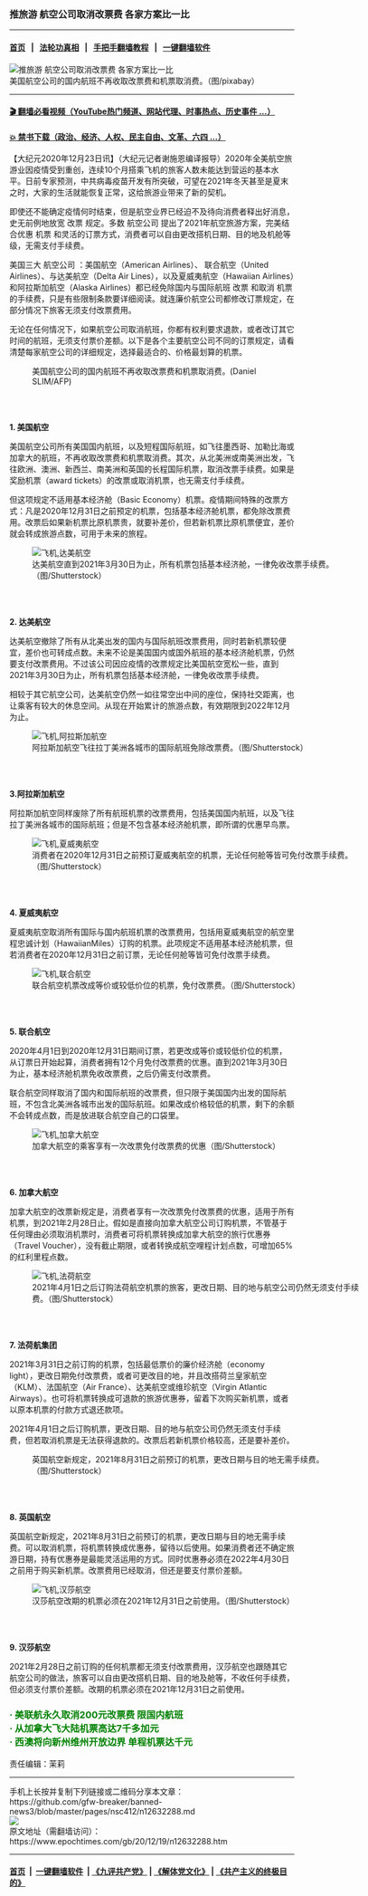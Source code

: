 ### 推旅游 航空公司取消改票费 各家方案比一比
------------------------

#### [首页](https://github.com/gfw-breaker/banned-news3/blob/master/README.md) &nbsp;&nbsp;|&nbsp;&nbsp; [法轮功真相](https://github.com/begood0513/basic/blob/master/README.md)  &nbsp;&nbsp;|&nbsp;&nbsp; [手把手翻墙教程](https://github.com/gfw-breaker/guides/wiki)  &nbsp;&nbsp;|&nbsp;&nbsp; [一键翻墙软件](https://github.com/gfw-breaker/nogfw/blob/master/README.md)  



<div><img alt="推旅游 航空公司取消改票费 各家方案比一比" class="attachment-djy_600_400 size-djy_600_400 wp-post-image" src="https://i.epochtimes.com/assets/uploads/2017/06/airplane-698539-600x400.jpg"/>
<div class="caption">
 美国航空公司的国内航班不再收取改票费和机票取消费。（图/pixabay）
</div></div><hr/>

#### [ 🎬  翻墙必看视频（YouTube热门频道、网站代理、时事热点、历史事件 ...）](https://github.com/gfw-breaker/links/blob/master/banned.md)

#### [ 💥  禁书下载（政治、经济、人权、民主自由、文革、六四 ...）](https://github.com/gfw-breaker/books/blob/master/README.md)

<div><p>
 【大纪元2020年12月23日讯】（大纪元记者谢施恩编译报导）2020年全美航空旅游业因疫情受到重创，连续10个月搭乘飞机的旅客人数未能达到营运的基本水平。日前专家预测，中共病毒疫苗开发有所突破，可望在2021年冬天甚至是夏末之时，大家的生活就能恢复正常，这给旅游业带来了新的契机。
</p>
<p>
 即使还不能确定疫情何时结束，但是航空业界已经迫不及待向消费者释出好消息，史无前例地放宽
 <ok href="https://www.epochtimes.com/gb/tag/%E6%94%B9%E7%A5%A8.html">
  改票
 </ok>
 规定。多数
 <ok href="https://www.epochtimes.com/gb/tag/%E8%88%AA%E7%A9%BA%E5%85%AC%E5%8F%B8.html">
  航空公司
 </ok>
 提出了2021年航空旅游方案，完美结合优惠
 <ok href="https://www.epochtimes.com/gb/tag/%E6%9C%BA%E7%A5%A8.html">
  机票
 </ok>
 和灵活的订票方式，消费者可以自由更改搭机日期、目的地及机舱等级，无需支付手续费。
</p>
<p>
 美国三大
 <ok href="https://www.epochtimes.com/gb/tag/%E8%88%AA%E7%A9%BA%E5%85%AC%E5%8F%B8.html">
  航空公司
 </ok>
 ：美国航空（American Airlines）、 联合航空（United Airlines）、与达美航空（Delta Air Lines），以及夏威夷航空（Hawaiian Airlines）和阿拉斯加航空（Alaska Airlines）都已经免除国内与国际航班
 <ok href="https://www.epochtimes.com/gb/tag/%E6%94%B9%E7%A5%A8.html">
  改票
 </ok>
 和取消
 <ok href="https://www.epochtimes.com/gb/tag/%E6%9C%BA%E7%A5%A8.html">
  机票
 </ok>
 的手续费，只是有些限制条款要详细阅读。就连廉价航空公司都修改订票规定，在部分情况下旅客无须支付改票费用。
</p>
<p>
 无论在任何情况下，如果航空公司取消航班，你都有权利要求退款，或者改订其它时间的航班，无须支付票价差额。以下是各个主要航空公司不同的订票规定，请看清楚每家航空公司的详细规定，选择最适合的、价格最划算的机票。
</p>
<figure class="wp-caption aligncenter" id="attachment_11827636" style="width: 450px">
 <ok href="https://i.epochtimes.com/assets/uploads/2020/01/000_1NK3DO.jpg">
  <img alt="" class="size-medium wp-image-11827636" src="https://i.epochtimes.com/assets/uploads/2020/01/000_1NK3DO-450x275.jpg"/>
 </ok>
 <br/><figcaption class="wp-caption-text">
  美国航空公司的国内航班不再收取改票费和机票取消费。(Daniel SLIM/AFP)
 </figcaption><br/>
</figure><br/>
<p>
 <strong>
  1. 美国航空
 </strong>
</p>
<p>
 美国航空公司所有美国国内航班，以及短程国际航班，如飞往墨西哥、加勒比海或加拿大的航班，不再收取改票费和机票取消费。其次，从北美洲或南美洲出发，飞往欧洲、澳洲、新西兰、南美洲和英国的长程国际机票，取消改票手续费。如果是奖励机票（award tickets）的改票或取消机票，也无需支付手续费。
</p>
<p>
 但这项规定不适用基本经济舱（Basic Economy）机票。疫情期间特殊的改票方式：凡是2020年12月31日之前预定的机票，包括基本经济舱机票，都免除改票费用。改票后如果新机票比原机票贵，就要补差价，但若新机票比原机票便宜，差价就会转成旅游点数，可用于未来的旅程。
</p>
<figure class="wp-caption aligncenter" id="attachment_12641676" style="width: 600px">
 <ok href="https://i.epochtimes.com/assets/uploads/2020/12/shutterstock_128122664-e1608781658572.jpg">
  <img alt="飞机,达美航空" class="size-large wp-image-12641676" src="https://i.epochtimes.com/assets/uploads/2020/12/shutterstock_128122664-600x400.jpg"/>
 </ok>
 <br/><figcaption class="wp-caption-text">
  达美航空直到2021年3月30日为止，所有机票包括基本经济舱，一律免收改票手续费。（图/Shutterstock）
 </figcaption><br/>
</figure><br/>
<p>
 <strong>
  2. 达美航空
 </strong>
</p>
<p>
 达美航空撤除了所有从北美出发的国内与国际航班改票费用，同时若新机票较便宜，差价也可转成点数。未来不论是美国国内或国外航班的基本经济舱机票，仍然要支付改票费用。不过该公司因应疫情的改票规定比美国航空宽松一些，直到2021年3月30日为止，所有机票包括基本经济舱，一律免收改票手续费。
</p>
<p>
 相较于其它航空公司，达美航空仍然一如往常空出中间的座位，保持社交距离，也让乘客有较大的休息空间。从现在开始累计的旅游点数，有效期限到2022年12月为止。
</p>
<figure class="wp-caption aligncenter" id="attachment_12641684" style="width: 600px">
 <ok href="https://i.epochtimes.com/assets/uploads/2020/12/shutterstock_1109643575-e1608780235475.jpg">
  <img alt="飞机,阿拉斯加航空" class="size-large wp-image-12641684" src="https://i.epochtimes.com/assets/uploads/2020/12/shutterstock_1109643575-600x337.jpg"/>
 </ok>
 <br/><figcaption class="wp-caption-text">
  阿拉斯加航空飞往拉丁美洲各城市的国际航班免除改票费。（图/Shutterstock）
 </figcaption><br/>
</figure><br/>
<p>
 <strong>
  3.阿拉斯加航空
 </strong>
</p>
<p>
 阿拉斯加航空同样废除了所有航班机票的改票费用，包括美国国内航班，以及飞往拉丁美洲各城市的国际航班；但是不包含基本经济舱机票，即所谓的优惠早鸟票。
</p>
<figure class="wp-caption aligncenter" id="attachment_12641683" style="width: 600px">
 <ok href="https://i.epochtimes.com/assets/uploads/2020/12/shutterstock_1600317577-e1608781321486.jpg">
  <img alt="飞机,夏威夷航空" class="size-large wp-image-12641683" src="https://i.epochtimes.com/assets/uploads/2020/12/shutterstock_1600317577-600x400.jpg"/>
 </ok>
 <br/><figcaption class="wp-caption-text">
  消费者在2020年12月31日之前预订夏威夷航空的机票，无论任何舱等皆可免付改票手续费。（图/Shutterstock）
 </figcaption><br/>
</figure><br/>
<p>
 <strong>
  4. 夏威夷航空
 </strong>
</p>
<p>
 夏威夷航空取消所有国际与国内航班机票的改票费用，包括用夏威夷航空的航空里程忠诚计划（HawaiianMiles）订购的机票。此项规定不适用基本经济舱机票，但若消费者在2020年12月31日之前订票，无论任何舱等皆可免付改票手续费。
</p>
<figure class="wp-caption aligncenter" id="attachment_12641679" style="width: 600px">
 <ok href="https://i.epochtimes.com/assets/uploads/2020/12/shutterstock_187642739-e1608781425576.jpg">
  <img alt="飞机,联合航空" class="size-large wp-image-12641679" src="https://i.epochtimes.com/assets/uploads/2020/12/shutterstock_187642739-600x400.jpg"/>
 </ok>
 <br/><figcaption class="wp-caption-text">
  联合航空机票改成等价或较低价位的机票，免付改票费。（图/Shutterstock）
 </figcaption><br/>
</figure><br/>
<p>
 <strong>
  5. 联合航空
 </strong>
</p>
<p>
 2020年4月1日到2020年12月31日期间订票，若更改成等价或较低价位的机票，从订票日开始起算，消费者拥有12个月免付改票费的优惠。直到2021年3月30日为止，基本经济舱机票免收改票费，之后仍需支付改票费。
</p>
<p>
 联合航空同样取消了国内和国际航班的改票费，但只限于美国国内出发的国际航班，不包含北美洲各城市出发的国际航班。如果改成价格较低的机票，剩下的余额不会转成点数，而是放进联合航空自己的口袋里。
</p>
<figure class="wp-caption aligncenter" id="attachment_12641675" style="width: 600px">
 <ok href="https://i.epochtimes.com/assets/uploads/2020/12/shutterstock_166126958-e1608781750138.jpg">
  <img alt="飞机,加拿大航空" class="size-large wp-image-12641675" src="https://i.epochtimes.com/assets/uploads/2020/12/shutterstock_166126958-600x400.jpg"/>
 </ok>
 <br/><figcaption class="wp-caption-text">
  加拿大航空的乘客享有一次改票免付改票费的优惠（图/Shutterstock）
 </figcaption><br/>
</figure><br/>
<p>
 <strong>
  6. 加拿大航空
 </strong>
</p>
<p>
 加拿大航空的改票新规定是，消费者享有一次改票免付改票费的优惠，适用于所有机票，到2021年2月28日止。假如是直接向加拿大航空公司订购机票，不管基于任何理由必须取消机票时，消费者可将机票转换成加拿大航空的旅行优惠券（Travel Voucher），没有截止期限，或者转换成航空哩程计划点数，可增加65%的红利里程点数。
</p>
<figure class="wp-caption aligncenter" id="attachment_12641678" style="width: 600px">
 <ok href="https://i.epochtimes.com/assets/uploads/2020/12/shutterstock_256570159-e1608781546440.jpg">
  <img alt="飞机,法荷航空" class="size-large wp-image-12641678" src="https://i.epochtimes.com/assets/uploads/2020/12/shutterstock_256570159-600x400.jpg"/>
 </ok>
 <br/><figcaption class="wp-caption-text">
  2021年4月1日之后订购法荷航空机票的旅客，更改日期、目的地与航空公司仍然无须支付手续费。（图/Shutterstock）
 </figcaption><br/>
</figure><br/>
<p>
 <strong>
  7. 法荷航集团
 </strong>
</p>
<p>
 2021年3月31日之前订购的机票，包括最低票价的廉价经济舱（economy light），更改日期免付改票费，或者可更改目的地，并且改搭荷兰皇家航空（KLM）、法国航空（Air France）、达美航空或维珍航空（Virgin Atlantic Airways）。也可将机票转换成可退款的旅游优惠券，留着下次购买新机票，或者以原本机票的付款方式退还款项。
</p>
<p>
 2021年4月1日之后订购机票，更改日期、目的地与航空公司仍然无须支付手续费，但若取消机票是无法获得退款的。改票后若新机票价格较高，还是要补差价。
</p>
<figure class="wp-caption aligncenter" id="attachment_12641686" style="width: 600px">
 <ok href="https://i.epochtimes.com/assets/uploads/2020/12/shutterstock_283915040-e1608779991780.jpg">
  <img alt="" class="size-large wp-image-12641686" src="https://i.epochtimes.com/assets/uploads/2020/12/shutterstock_283915040-600x399.jpg"/>
 </ok>
 <br/><figcaption class="wp-caption-text">
  英国航空新规定，2021年8月31日之前预订的机票，更改日期与目的地无需手续费。（图/Shutterstock）
 </figcaption><br/>
</figure><br/>
<p>
 <strong>
  8. 英国航空
 </strong>
</p>
<p>
 英国航空新规定，2021年8月31日之前预订的机票，更改日期与目的地无需手续费。可以取消机票，将机票转换成优惠券，留待以后使用。如果消费者还不确定旅游日期，持有优惠券是最能灵活运用的方式。同时优惠券必须在2022年4月30日之前用于购买新机票。改票费用已经取消，但还是要支付票价差额。
</p>
<figure class="wp-caption aligncenter" id="attachment_12641685" style="width: 600px">
 <ok href="https://i.epochtimes.com/assets/uploads/2020/12/shutterstock_1424762228-e1608780089895.jpg">
  <img alt="飞机,汉莎航空" class="size-large wp-image-12641685" src="https://i.epochtimes.com/assets/uploads/2020/12/shutterstock_1424762228-600x400.jpg"/>
 </ok>
 <br/><figcaption class="wp-caption-text">
  汉莎航空改期的机票必须在2021年12月31日之前使用。（图/Shutterstock）
 </figcaption><br/>
</figure><br/>
<p>
 <strong>
  9. 汉莎航空
 </strong>
</p>
<p>
 2021年2月28日之前订购的任何机票都无须支付改票费用，汉莎航空也跟随其它航空公司的做法，旅客可以自由更改搭机日期、目的地及舱等，不收任何手续费，但必须支付票价差额。改期的机票必须在2021年12月31日之前使用。
</p>
<h3>
 <span style="color: #008000;">
  ‧
  <ok href="https://www.epochtimes.com/gb/20/8/30/n12368368.htm" rel="noopener noreferrer" style="color: #008000;" target="_blank">
   美联航永久取消200元改票费 限国内航班
  </ok>
 </span>
 <br/>
 <span style="color: #008000;">
  ‧
  <ok href="https://www.epochtimes.com/gb/20/8/4/n12304153.htm" rel="noopener noreferrer" style="color: #008000;" target="_blank">
   从加拿大飞大陆机票高达7千多加元
  </ok>
 </span>
 <br/>
 <span style="color: #008000;">
  ‧
  <ok href="https://www.epochtimes.com/gb/20/12/1/n12589098.htm" rel="noopener noreferrer" style="color: #008000;" target="_blank">
   西澳将向新州维州开放边界 单程机票达千元
  </ok>
 </span>
</h3>
<p>
 责任编辑：茉莉
</p>
</div>
<hr/>
手机上长按并复制下列链接或二维码分享本文章：<br/>
https://github.com/gfw-breaker/banned-news3/blob/master/pages/nsc412/n12632288.md <br/>
<a href='https://github.com/gfw-breaker/banned-news3/blob/master/pages/nsc412/n12632288.md'><img src='https://github.com/gfw-breaker/banned-news3/blob/master/pages/nsc412/n12632288.md.png'/></a> <br/>
原文地址（需翻墙访问）：https://www.epochtimes.com/gb/20/12/19/n12632288.htm


------------------------
#### [首页](https://github.com/gfw-breaker/banned-news3/blob/master/README.md) &nbsp;|&nbsp; [一键翻墙软件](https://github.com/gfw-breaker/nogfw/blob/master/README.md) &nbsp;| [《九评共产党》](https://github.com/gfw-breaker/9ping.md/blob/master/README.md#九评之一评共产党是什么) | [《解体党文化》](https://github.com/gfw-breaker/jtdwh.md/blob/master/README.md) | [《共产主义的终极目的》](https://github.com/gfw-breaker/gczydzjmd.md/blob/master/README.md)


<img src='http://gfw-breaker.win/banned-news3/pages/nsc412/n12632288.md' width='0px' height='0px'/>